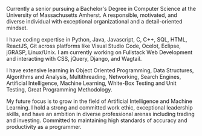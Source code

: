 Currently a senior pursuing a Bachelor's Degree in Computer Science at the University of Massachusetts Amherst. A responsible, motivated, and diverse individual with exceptional organizational and a detail-oriented mindset.

I have coding expertise in Python, Java, Javascript, C, C++, SQL, HTML, ReactJS, Git across platforms like Visual Studio Code, Ocelot, Eclipse, jGRASP, Linux/Unix. I am currently working on Fullstack Web Development and interacting with CSS, jQuery, Django, and Wagtail.

I have extensive learning in Object Oriented Programming, Data Structures, Algorithms and Analysis, Multithreading, Networking, Search Engines, Artificial Intelligence, Machine Learning, White-Box Testing and Unit Testing, Great Programming Methodology.

My future focus is to grow in the field of Artificial Intelligence and Machine Learning. I hold a strong and committed work ethic, exceptional leadership skills, and have an ambition in diverse professional arenas including trading and investing. Committed to maintaining high standards of accuracy and productivity as a programmer.
